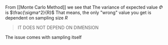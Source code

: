 From [[Monte Carlo Method]] we see that
The variance of expected value $\Phi$ is $\frac{\sigma^2}{R}$ 
That means, the only "wrong" value you get is dependent on sampling size $R$

> IT DOES NOT DEPEND ON DIMENSION

The issue comes with sampling itself